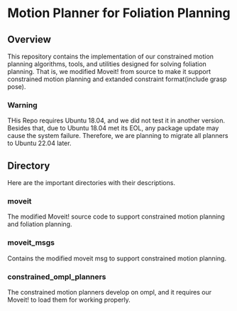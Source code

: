 # Motion Planner for Foliation Planning

## Overview
This repository contains the implementation of our constrained motion planning algorithms, tools, and utilities designed for solving foliation planning. That is, we modified Moveit! from source to make it support constrained motion planning and extanded constraint format(include grasp pose).

### Warning
THis Repo requires Ubuntu 18.04, and we did not test it in another version. Besides that, due to Ubuntu  18.04 met its EOL, any package update may cause the system failure. Therefore, we are planning to migrate all planners to Ubuntu 22.04 later. 

## Directory
Here are the important directories with their descriptions.

### moveit
The modified Moveit! source code to support constrained motion planning and foliation planning.

### moveit_msgs
Contains the modified moveit msg to support constrained motion planning.

### constrained_ompl_planners
The constrained motion planners develop on ompl, and it requires our Moveit! to load them for working properly.

